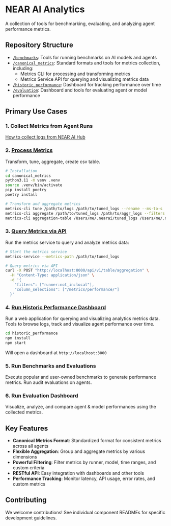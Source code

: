 # NEAR AI Analytics

A collection of tools for benchmarking, evaluating, and analyzing agent performance metrics.

## Repository Structure

- [`/benchmarks`](./benchmarks/): Tools for running benchmarks on AI models and agents
- [`/canonical_metrics`](./canonical_metrics/): Standard formats and tools for metrics collection, including:
  - Metrics CLI for processing and transforming metrics
  - Metrics Service API for querying and visualizing metrics data
- [`/historic_performance`](./historic_performance/): Dashboard for tracking performance over time
- [`/evaluation`](./evaluation/): Dashboard and tools for evaluating agent or model performance

## Primary Use Cases

### 1. Collect Metrics from Agent Runs

[How to collect logs from NEAR AI Hub](./integrations/nearai_registry/download_logs/)

### 2. [Process Metrics](./canonical_metrics/README.md#run-metrics-cli)

Transform, tune, aggregate, create csv table.

```bash
# Installation
cd canonical_metrics
python3.11 -m venv .venv
source .venv/bin/activate
pip install poetry
poetry install

# Transform and aggregate metrics
metrics-cli tune /path/to/logs /path/to/tuned_logs --rename --ms-to-s
metrics-cli aggregate /path/to/tuned_logs /path/to/aggr_logs --filters "runner:not_in:local" --slices "agent_name"
metrics-cli aggregation-table /Users/me/.nearai/tuned_logs /Users/me/.nearai/table --filters "runner:not_in:local" --absent-metrics-strategy=nullify
```

### 3. [Query Metrics via API](./canonical_metrics/README.md#api-endpoints)

Run the metrics service to query and analyze metrics data:

```bash
# Start the metrics service
metrics-service --metrics-path /path/to/tuned_logs

# Query metrics via API
curl -X POST "http://localhost:8000/api/v1/table/aggregation" \
  -H "Content-Type: application/json" \
  -d '{
    "filters": ["runner:not_in:local"],
    "column_selections": ["/metrics/performance/"]
  }'
```

### 4. [Run Historic Performance Dashboard](./historic_performance/)

Run a web application for querying and visualizing analytics metrics data. Tools to browse logs, track and visualize agent performance over time.

```bash
cd historic_performance
npm install
npm start
```
Will open a dashboard at `http://localhost:3000`

### 5. Run Benchmarks and Evaluations

Execute popular and user-owned benchmarks to generate performance metrics. Run audit evaluations on agents.

### 6. Run Evaluation Dashboard

Visualize, analyze, and compare agent & model performances using the collected metrics.

## Key Features

- **Canonical Metrics Format**: Standardized format for consistent metrics across all agents
- **Flexible Aggregation**: Group and aggregate metrics by various dimensions
- **Powerful Filtering**: Filter metrics by runner, model, time ranges, and custom criteria
- **RESTful API**: Easy integration with dashboards and other tools
- **Performance Tracking**: Monitor latency, API usage, error rates, and custom metrics

## Contributing

We welcome contributions! See individual component READMEs for specific development guidelines.
